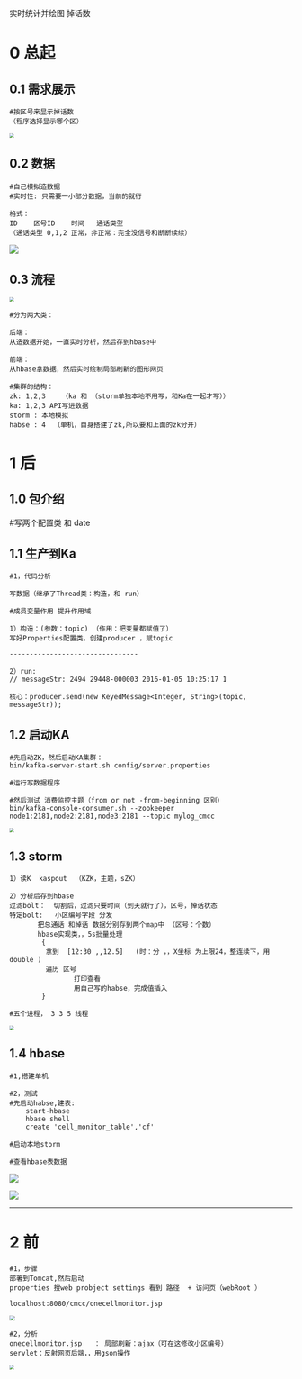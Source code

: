 实时统计并绘图 掉话数



# 0 总起

[通信的术语]: /source
[流    程]: /source



## 0.1 需求展示

```
#按区号来显示掉话数
（程序选择显示哪个区）
```

<img src="project.assets/1-1.png" style="zoom:50%;" />

## 0.2 数据

```
#自己模拟造数据
#实时性: 只需要一小部分数据，当前的就行

格式：
ID    区号ID    时间   通话类型
（通话类型 0,1,2 正常，非正常：完全没信号和断断续续）
```

![](project.assets/1-2.png)



## 0.3 流程

<img src="project.assets/1.png" style="zoom: 50%;" />

```
#分为两大类：

后端：
从造数据开始，一直实时分析，然后存到hbase中

前端：
从hbase拿数据，然后实时绘制局部刷新的图形网页

#集群的结构：
zk: 1,2,3    （ka 和 （storm单独本地不用写，和Ka在一起才写））
ka: 1,2,3 API写进数据
storm : 本地模拟
habse : 4  （单机，自身搭建了zk,所以要和上面的zk分开）

```



# 1 后

## 1.0 包介绍

#写两个配置类  和 date 

## 1.1  生产到Ka

```
#1，代码分析

写数据（继承了Thread类：构造，和 run）

#成员变量作用 提升作用域

1）构造：(参数：topic) （作用：把变量都赋值了）  
写好Properties配置类，创建producer ，赋topic

--------------------------------

2）run:
// messageStr: 2494 29448-000003 2016-01-05 10:25:17 1

核心：producer.send(new KeyedMessage<Integer, String>(topic, messageStr));

```



## 1.2 启动KA

```
#先启动ZK，然后启动KA集群：
bin/kafka-server-start.sh config/server.properties

#运行写数据程序

#然后测试 消费监控主题（from or not -from-beginning 区别）
bin/kafka-console-consumer.sh --zookeeper node1:2181,node2:2181,node3:2181 --topic mylog_cmcc
```

<img src="project.assets/1-4.png" style="zoom:50%;" />

## 1.3 storm

```
1）读K  kaspout  （KZK，主题，sZK）

2）分析后存到hbase
过滤bolt：  切割后，过滤只要时间（到天就行了），区号，掉话状态
特定bolt:   小区编号字段 分发
	​	把总通话 和掉话 数据分别存到两个map中 （区号：个数）
	​	hbase实现类，，5s批量处理
		{
		 拿到  [12:30 ,,12.5]   (时：分 ，，X坐标 为上限24，整连续下，用double )	
         遍历 区号
				打印查看
				用自己写的habse，完成值插入
		}

#五个进程， 3 3 5 线程
```

<img src="project.assets/1-3.png" style="zoom: 50%;" />



## 1.4 hbase

```
#1,搭建单机
```

```
#2，测试
#先启动habse,建表:
	start-hbase
	hbase shell
	create 'cell_monitor_table','cf'

#启动本地storm

#查看hbase表数据
```

![](project.assets/1-6.png)

![](project.assets/1-5.png)

--------------

# 2 前

```
#1，步骤
部署到Tomcat,然后启动
properties 搜web probject settings 看到 路径  + 访问页（webRoot ）

localhost:8080/cmcc/onecellmonitor.jsp  
```

<img src="project.assets/1-7.png" style="zoom:60%;" />

```
#2，分析
onecellmonitor.jsp   ： 局部刷新：ajax（可在这修改小区编号）
servlet：反射网页后端，，用gson操作
```

<img src="project.assets/1-8.png" style="zoom:50%;" />





